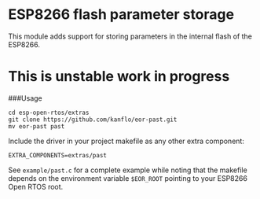 # ESP8266 flash parameter storage

This module adds support for storing parameters in the internal flash of the ESP8266.

# This is unstable work in progress

###Usage

```
cd esp-open-rtos/extras
git clone https://github.com/kanflo/eor-past.git
mv eor-past past
```

Include the driver in your project makefile as any other extra component:

```
EXTRA_COMPONENTS=extras/past
```

See ```example/past.c``` for a complete example while noting that the makefile depends on the environment variable ```$EOR_ROOT``` pointing to your ESP8266 Open RTOS root.
